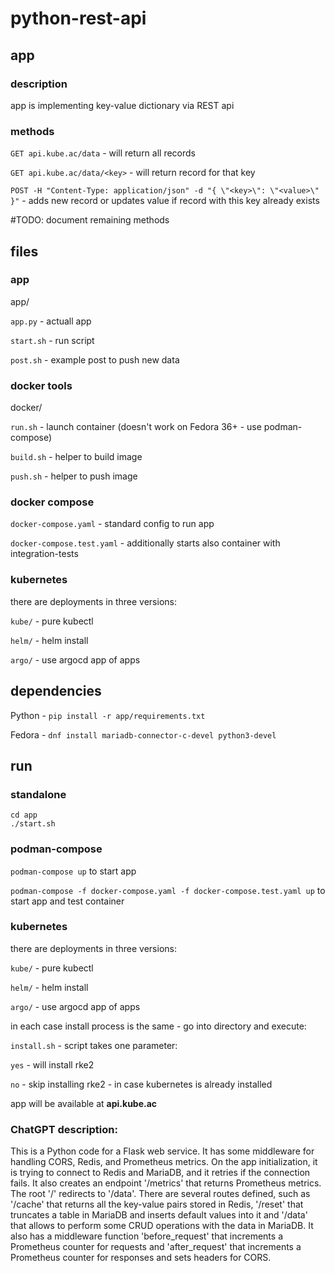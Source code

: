 # python-rest-api   

## app

### description

app is implementing key-value dictionary via REST api

### methods

`GET api.kube.ac/data` - will return all records

`GET api.kube.ac/data/<key>` - will return record for that key
    
`POST -H "Content-Type: application/json" -d "{ \"<key>\": \"<value>\" }"` - adds new record or updates value if record with this key already exists

#TODO: document remaining methods

## files

### app
app/

`app.py` - actuall app
    
`start.sh` - run script
    
`post.sh` - example post to push new data
       
### docker tools
docker/

`run.sh` - launch container (doesn't work on Fedora 36+ - use podman-compose)
    
`build.sh` - helper to build image
    
`push.sh` - helper to push image
    
### docker compose

`docker-compose.yaml` - standard config to run app    

`docker-compose.test.yaml` - additionally starts also container with integration-tests

### kubernetes

there are deployments in three versions:

`kube/` - pure kubectl

`helm/` - helm install

`argo/` - use argocd app of apps

  
## dependencies

Python - `pip install -r app/requirements.txt`

Fedora - `dnf install mariadb-connector-c-devel python3-devel`
  
## run

### standalone

```
cd app
./start.sh
```

### podman-compose

```podman-compose up``` to start app

```podman-compose -f docker-compose.yaml -f docker-compose.test.yaml up``` to start app and test container

### kubernetes

there are deployments in three versions:

`kube/` - pure kubectl

`helm/` - helm install

`argo/` - use argocd app of apps



in each case install process is the same - go into directory and execute:


`install.sh` - script takes one parameter:

`yes` - will install rke2
    
`no` - skip installing rke2 - in case kubernetes is already installed

app will be available at **api.kube.ac**

### ChatGPT description:

This is a Python code for a Flask web service. It has some middleware for handling CORS, Redis, and Prometheus metrics. On the app initialization, it is trying to connect to Redis and MariaDB, and it retries if the connection fails.
It also creates an endpoint '/metrics' that returns Prometheus metrics. The root '/' redirects to '/data'. There are several routes defined, such as '/cache' that returns all the key-value pairs stored in Redis, '/reset' that truncates a table in MariaDB and inserts default values into it and '/data' that allows to perform some CRUD operations with the data in MariaDB. It also has a middleware function 'before_request' that increments a Prometheus counter for requests and 'after_request' that increments a Prometheus counter for responses and sets headers for CORS.
